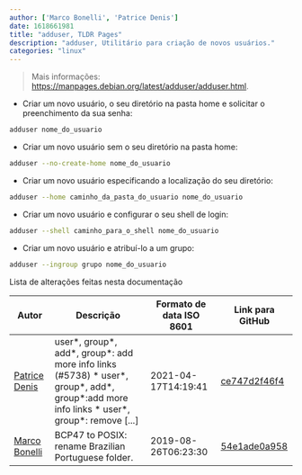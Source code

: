 ```yaml
---
author: ['Marco Bonelli', 'Patrice Denis']
date: 1618661981
title: "adduser, TLDR Pages"
description: "adduser, Utilitário para criação de novos usuários."
categories: "linux"
---
```

> Mais informações: <https://manpages.debian.org/latest/adduser/adduser.html>.

- Criar um novo usuário, o seu diretório na pasta home e solicitar o preenchimento da sua senha:

```bash
adduser nome_do_usuario
```

- Criar um novo usuário sem o seu diretório na pasta home:

```bash
adduser --no-create-home nome_do_usuario
```

- Criar um novo usuário especificando a localização do seu diretório:

```bash
adduser --home caminho_da_pasta_do_usuario nome_do_usuario
```

- Criar um novo usuário e configurar o seu shell de login:

```bash
adduser --shell caminho_para_o_shell nome_do_usuario
```

- Criar um novo usuário e atribuí-lo a um grupo:

```bash
adduser --ingroup grupo nome_do_usuario
```
Lista de alterações feitas nesta documentação


Autor | Descrição | Formato de data ISO 8601 | Link para GitHub
------|-----|-----|-----
[Patrice Denis](mailto:patrice.denis@gmail.com) | user*, group*, add*, group*: add more info links (#5738) * user*, group*, add*, group*:add more info links * user*, group*: remove [...] | 2021-04-17T14:19:41 | [ce747d2f46f4](https://github.com/tldr-pages/tldr/commit/ce747d2f46f40836209afcd06898073ddabbc520)
[Marco Bonelli](mailto:marco@mebeim.net) | BCP47 to POSIX: rename Brazilian Portuguese folder. | 2019-08-26T06:23:30 | [54e1ade0a958](https://github.com/tldr-pages/tldr/commit/54e1ade0a958f3a08d9ed60f32b66188d0ecfb63)


